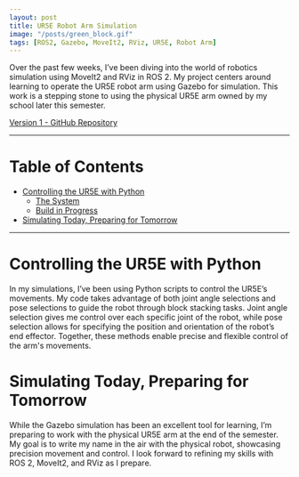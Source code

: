 ```yaml
---
layout: post
title: UR5E Robot Arm Simulation
image: "/posts/green_block.gif"
tags: [ROS2, Gazebo, MoveIt2, RViz, UR5E, Robot Arm]
---
```


Over the past few weeks, I’ve been diving into the world of robotics simulation using MoveIt2 and RViz in ROS 2. My project centers around learning to operate the UR5E robot arm using Gazebo for simulation. This work is a stepping stone to using the physical UR5E arm owned by my school later this semester.

<a href="https://github.com/JaredLBailey/AIPI540-CV-Module-Project" target="_blank">Version 1 - GitHub Repository</a>

___

# Table of Contents

- [Controlling the UR5E with Python](#ur5e)
  - [The System](#system)
  - [Build in Progress](#build-in-progress)
- [Simulating Today, Preparing for Tomorrow](#simulating)

___

# Controlling the UR5E with Python <a name="ur5e"></a>

In my simulations, I’ve been using Python scripts to control the UR5E’s movements. My code takes advantage of both joint angle selections and pose selections to guide the robot through block stacking tasks. Joint angle selection gives me control over each specific joint of the robot, while pose selection allows for specifying the position and orientation of the robot’s end effector. Together, these methods enable precise and flexible control of the arm's movements.

# Simulating Today, Preparing for Tomorrow <a name="simulating"></a>

While the Gazebo simulation has been an excellent tool for learning, I’m preparing to work with the physical UR5E arm at the end of the semester. My goal is to write my name in the air with the physical robot, showcasing precision movement and control. I look forward to refining my skills with ROS 2, MoveIt2, and RViz as I prepare.
